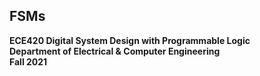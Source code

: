 ## FSMs 

**ECE420 Digital System Design with Programmable Logic**  
**Department of Electrical & Computer Engineering**  
**Fall 2021**  


